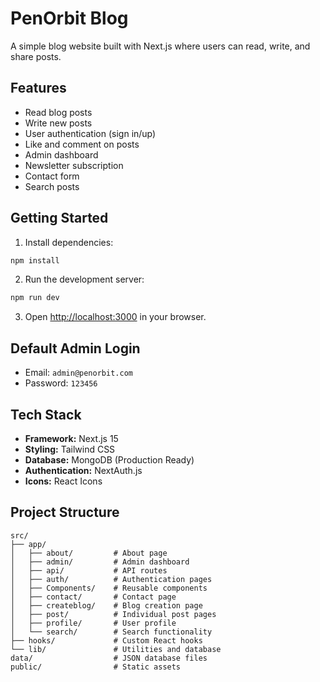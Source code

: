 # PenOrbit Blog

A simple blog website built with Next.js where users can read, write, and share posts.

## Features

- Read blog posts
- Write new posts
- User authentication (sign in/up)
- Like and comment on posts
- Admin dashboard
- Newsletter subscription
- Contact form
- Search posts

## Getting Started

1. Install dependencies:
```bash
npm install
```

2. Run the development server:
```bash
npm run dev
```

3. Open [http://localhost:3000](http://localhost:3000) in your browser.

## Default Admin Login

- Email: `admin@penorbit.com`
- Password: `123456`

## Tech Stack

- **Framework:** Next.js 15
- **Styling:** Tailwind CSS
- **Database:** MongoDB (Production Ready)
- **Authentication:** NextAuth.js
- **Icons:** React Icons

## Project Structure

```
src/
├── app/
│   ├── about/         # About page
│   ├── admin/         # Admin dashboard
│   ├── api/           # API routes
│   ├── auth/          # Authentication pages
│   ├── Components/    # Reusable components
│   ├── contact/       # Contact page
│   ├── createblog/    # Blog creation page
│   ├── post/          # Individual post pages
│   ├── profile/       # User profile
│   └── search/        # Search functionality
├── hooks/             # Custom React hooks
└── lib/               # Utilities and database
data/                  # JSON database files
public/                # Static assets
```
